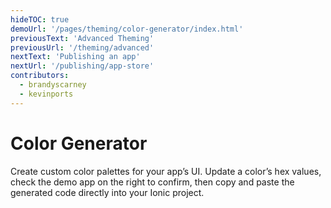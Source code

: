```yaml
---
hideTOC: true
demoUrl: '/pages/theming/color-generator/index.html'
previousText: 'Advanced Theming'
previousUrl: '/theming/advanced'
nextText: 'Publishing an app'
nextUrl: '/publishing/app-store'
contributors:
  - brandyscarney
  - kevinports
---
```


# Color Generator

Create custom color palettes for your app’s UI. Update a color’s hex values, check the demo app on the right to confirm, then copy and paste the generated code directly into your Ionic project.

<color-generator mode="md" no-prerender></color-generator>
